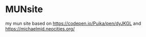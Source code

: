 # MUNsite
my mun site
 based on https://codepen.io/Puika/pen/dyJKGL
 and https://michaelmjd.neocities.org/
